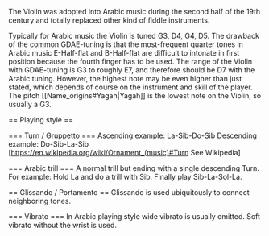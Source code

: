 <!--
 OpenArabicMusicDB
 Copyright (C) 2025 Amir Czwink (amir130@hotmail.de)
  
 This program is free software: you can redistribute it and/or modify
 it under the terms of the GNU Affero General Public License as published by
 the Free Software Foundation, either version 3 of the License, or
 (at your option) any later version.
  
 This program is distributed in the hope that it will be useful,
 but WITHOUT ANY WARRANTY; without even the implied warranty of
 MERCHANTABILITY or FITNESS FOR A PARTICULAR PURPOSE.  See the
 GNU Affero General Public License for more details.
 
 You should have received a copy of the GNU Affero General Public License
 along with this program.  If not, see <http://www.gnu.org/licenses/>.
-->

The Violin was adopted into Arabic music during the second half of the 19th century and totally replaced other kind of fiddle instruments.

Typically for Arabic music the Violin is tuned G3, D4, G4, D5.
The drawback of the common GDAE-tuning is that the most-frequent quarter tones in Arabic music E-Half-flat and B-Half-flat are difficult to intonate in first position because the fourth finger has to be used.
The range of the Violin with GDAE-tuning is G3 to roughly E7, and therefore should be D7 with the Arabic tuning.
However, the highest note may be even higher than just stated, which depends of course on the instrument and skill of the player.
The pitch [[Name_origins#Yagah|Yagah]] is the lowest note on the Violin, so usually a G3.

== Playing style ==

=== Turn / Gruppetto ===
Ascending example: La-Sib-Do-Sib
Descending example: Do-Sib-La-Sib
[https://en.wikipedia.org/wiki/Ornament_(music)#Turn See Wikipedia]


=== Arabic trill ===
A normal trill but ending with a single descending Turn.
For example: Hold La and do a trill with Sib. Finally play Sib-La-Sol-La.


== Glissando / Portamento ==
Glissando is used ubiquitously to connect neighboring tones. 


=== Vibrato ===
In Arabic playing style wide vibrato is usually omitted. Soft vibrato without the wrist is used.